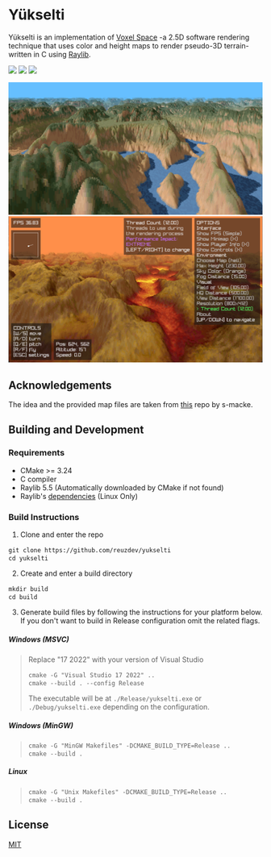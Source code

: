 # Yükselti
Yükselti is an implementation of [Voxel Space](https://en.wikipedia.org/wiki/Voxel_Space) -a 2.5D software rendering technique that uses color and height maps to render pseudo-3D terrain- written in C using [Raylib](https://www.raylib.com/).

<p align="left">
  <img src="https://img.shields.io/badge/C-%2300599C.svg?style=for-the-badge&logo=c&logoColor=white" />
  <img src="https://img.shields.io/badge/Raylib-FFFFFF?style=for-the-badge&logo=raylib&logoColor=black" />
  <img src="https://img.shields.io/badge/CMake-%23008FBA.svg?style=for-the-badge&logo=cmake&logoColor=white" />
</p>

![Screenshot](./resources/screenshot_no_ui.png)
![Screenshot](./resources/screenshot_with_ui.png)

## Acknowledgements
The idea and the provided map files are taken from [this](https://github.com/s-macke/VoxelSpace/) repo by s-macke.

## Building and Development

### Requirements
- CMake >= 3.24
- C compiler
- Raylib 5.5 (Automatically downloaded by CMake if not found)
- Raylib's [dependencies](https://github.com/raysan5/raylib/wiki/Working-on-GNU-Linux) (Linux Only)

### Build Instructions
1. Clone and enter the repo
```console
git clone https://github.com/reuzdev/yukselti
cd yukselti
```

2. Create and enter a build directory
```console
mkdir build
cd build
```

3. Generate build files by following the instructions for your platform below. If you don't want to build in Release configuration omit the related flags.

##### Windows (MSVC)
> Replace "17 2022" with your version of Visual Studio
> ```console
> cmake -G "Visual Studio 17 2022" ..
> cmake --build . --config Release
> ```
> The executable will be at `./Release/yukselti.exe` or `./Debug/yukselti.exe` depending on the configuration.

##### Windows (MinGW)
> ```console
> cmake -G "MinGW Makefiles" -DCMAKE_BUILD_TYPE=Release ..
> cmake --build .
> ```

##### Linux
> ```console
> cmake -G "Unix Makefiles" -DCMAKE_BUILD_TYPE=Release ..
> cmake --build .
> ```

## License
[MIT](https://choosealicense.com/licenses/mit/)
